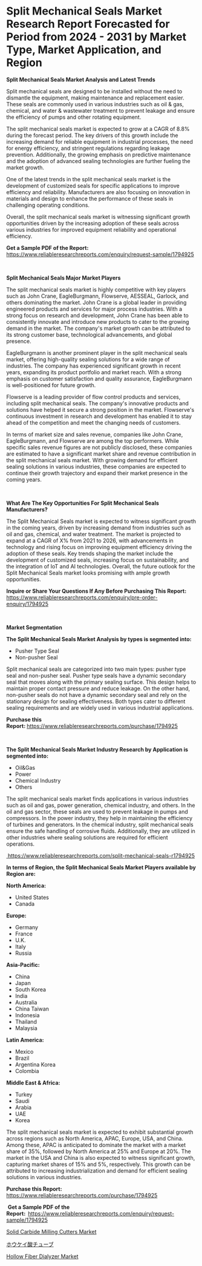 <p><h1>Split Mechanical Seals Market Research Report Forecasted for Period from 2024 -  2031 by Market Type, Market Application, and Region</h1></p><p><strong>Split Mechanical Seals Market Analysis and Latest Trends</strong></p>
<p><p>Split mechanical seals are designed to be installed without the need to dismantle the equipment, making maintenance and replacement easier. These seals are commonly used in various industries such as oil & gas, chemical, and water & wastewater treatment to prevent leakage and ensure the efficiency of pumps and other rotating equipment.</p><p>The split mechanical seals market is expected to grow at a CAGR of 8.8% during the forecast period. The key drivers of this growth include the increasing demand for reliable equipment in industrial processes, the need for energy efficiency, and stringent regulations regarding leakage prevention. Additionally, the growing emphasis on predictive maintenance and the adoption of advanced sealing technologies are further fueling the market growth.</p><p>One of the latest trends in the split mechanical seals market is the development of customized seals for specific applications to improve efficiency and reliability. Manufacturers are also focusing on innovation in materials and design to enhance the performance of these seals in challenging operating conditions. </p><p>Overall, the split mechanical seals market is witnessing significant growth opportunities driven by the increasing adoption of these seals across various industries for improved equipment reliability and operational efficiency.</p></p>
<p><strong>Get a Sample PDF of the Report:&nbsp;</strong> <a href="https://www.reliableresearchreports.com/enquiry/request-sample/1794925">https://www.reliableresearchreports.com/enquiry/request-sample/1794925</a></p>
<p>&nbsp;</p>
<p><strong>Split Mechanical Seals Major Market Players</strong></p>
<p><p>The split mechanical seals market is highly competitive with key players such as John Crane, EagleBurgmann, Flowserve, AESSEAL, Garlock, and others dominating the market. John Crane is a global leader in providing engineered products and services for major process industries. With a strong focus on research and development, John Crane has been able to consistently innovate and introduce new products to cater to the growing demand in the market. The company's market growth can be attributed to its strong customer base, technological advancements, and global presence.</p><p>EagleBurgmann is another prominent player in the split mechanical seals market, offering high-quality sealing solutions for a wide range of industries. The company has experienced significant growth in recent years, expanding its product portfolio and market reach. With a strong emphasis on customer satisfaction and quality assurance, EagleBurgmann is well-positioned for future growth.</p><p>Flowserve is a leading provider of flow control products and services, including split mechanical seals. The company's innovative products and solutions have helped it secure a strong position in the market. Flowserve's continuous investment in research and development has enabled it to stay ahead of the competition and meet the changing needs of customers.</p><p>In terms of market size and sales revenue, companies like John Crane, EagleBurgmann, and Flowserve are among the top performers. While specific sales revenue figures are not publicly disclosed, these companies are estimated to have a significant market share and revenue contribution in the split mechanical seals market. With growing demand for efficient sealing solutions in various industries, these companies are expected to continue their growth trajectory and expand their market presence in the coming years.</p></p>
<p>&nbsp;</p>
<p><strong>What Are The Key Opportunities For Split Mechanical Seals Manufacturers?</strong></p>
<p><p>The Split Mechanical Seals market is expected to witness significant growth in the coming years, driven by increasing demand from industries such as oil and gas, chemical, and water treatment. The market is projected to expand at a CAGR of X% from 2021 to 2026, with advancements in technology and rising focus on improving equipment efficiency driving the adoption of these seals. Key trends shaping the market include the development of customized seals, increasing focus on sustainability, and the integration of IoT and AI technologies. Overall, the future outlook for the Split Mechanical Seals market looks promising with ample growth opportunities.</p></p>
<p><strong>Inquire or Share Your Questions If Any Before Purchasing This Report:</strong> <a href="https://www.reliableresearchreports.com/enquiry/pre-order-enquiry/1794925">https://www.reliableresearchreports.com/enquiry/pre-order-enquiry/1794925</a></p>
<p>&nbsp;</p>
<p><strong>Market Segmentation</strong></p>
<p><strong>The Split Mechanical Seals Market Analysis by types is segmented into:</strong></p>
<p><ul><li>Pusher Type Seal</li><li>Non-pusher Seal</li></ul></p>
<p><p>Split mechanical seals are categorized into two main types: pusher type seal and non-pusher seal. Pusher type seals have a dynamic secondary seal that moves along with the primary sealing surface. This design helps to maintain proper contact pressure and reduce leakage. On the other hand, non-pusher seals do not have a dynamic secondary seal and rely on the stationary design for sealing effectiveness. Both types cater to different sealing requirements and are widely used in various industrial applications.</p></p>
<p><strong>Purchase this Report:&nbsp;</strong><a href="https://www.reliableresearchreports.com/purchase/1794925">https://www.reliableresearchreports.com/purchase/1794925</a></p>
<p>&nbsp;</p>
<p><strong>The Split Mechanical Seals Market Industry Research by Application is segmented into:</strong></p>
<p><ul><li>Oil&Gas</li><li>Power</li><li>Chemical Industry</li><li>Others</li></ul></p>
<p><p>The split mechanical seals market finds applications in various industries such as oil and gas, power generation, chemical industry, and others. In the oil and gas sector, these seals are used to prevent leakage in pumps and compressors. In the power industry, they help in maintaining the efficiency of turbines and generators. In the chemical industry, split mechanical seals ensure the safe handling of corrosive fluids. Additionally, they are utilized in other industries where sealing solutions are required for efficient operations.</p></p>
<p><a href="https://www.reliableresearchreports.com/split-mechanical-seals-r1794925">&nbsp;https://www.reliableresearchreports.com/split-mechanical-seals-r1794925</a></p>
<p><strong>In terms of Region, the Split Mechanical Seals Market Players available by Region are:</strong></p>
<p>
    <p> <strong> North America: </strong>
        <ul>
            <li>United States</li>
            <li>Canada</li>
        </ul>
        </p> 
    <p> <strong> Europe: </strong>
        <ul>
            <li>Germany</li>
            <li>France</li>
            <li>U.K.</li>
            <li>Italy</li>
            <li>Russia</li>
        </ul>
        </p> 
    <p> <strong> Asia-Pacific: </strong>
        <ul>
            <li>China</li>
            <li>Japan</li>
            <li>South Korea</li>
            <li>India</li>
            <li>Australia</li>
            <li>China Taiwan</li>
            <li>Indonesia</li>
            <li>Thailand</li>
            <li>Malaysia</li>
        </ul>
        </p> 
    <p> <strong> Latin America: </strong>
        <ul>
            <li>Mexico</li>
            <li>Brazil</li>
            <li>Argentina Korea</li>
            <li>Colombia</li>
        </ul>
        </p> 
    <p> <strong> Middle East & Africa: </strong>
        <ul>
            <li>Turkey</li>
            <li>Saudi</li>
            <li>Arabia</li>
            <li>UAE</li>
            <li>Korea</li>
        </ul>
    </p>
    </p>
<p><p>The split mechanical seals market is expected to exhibit substantial growth across regions such as North America, APAC, Europe, USA, and China. Among these, APAC is anticipated to dominate the market with a market share of 35%, followed by North America at 25% and Europe at 20%. The market in the USA and China is also expected to witness significant growth, capturing market shares of 15% and 5%, respectively. This growth can be attributed to increasing industrialization and demand for efficient sealing solutions in various industries.</p></p>
<p><strong>Purchase this Report: </strong><a href="https://www.reliableresearchreports.com/purchase/1794925">https://www.reliableresearchreports.com/purchase/1794925</a></p>
<p>&nbsp;<strong>Get a Sample PDF of the Report:&nbsp;&nbsp;</strong><a href="https://www.reliableresearchreports.com/enquiry/request-sample/1794925">https://www.reliableresearchreports.com/enquiry/request-sample/1794925</a></p>
<p><strong></strong></p>
<p><p><a href="https://github.com/brenzgnarento/Market-Research-Report-List-2/blob/main/solid-carbide-milling-cutters-market.md">Solid Carbide Milling Cutters Market</a></p><p><a href="https://github.com/Sophiaard2003/Market-Research-Report-List-1/blob/main/138022832101.md">ホウケイ酸チューブ</a></p><p><a href="https://sulfuric-clavicle-d39.notion.site/Hollow-Fiber-Dialyzer-Market-Size-CAGR-Trends-2024-2030-46d0958dc0a2447791b63b213d68edce">Hollow Fiber Dialyzer Market</a></p></p>